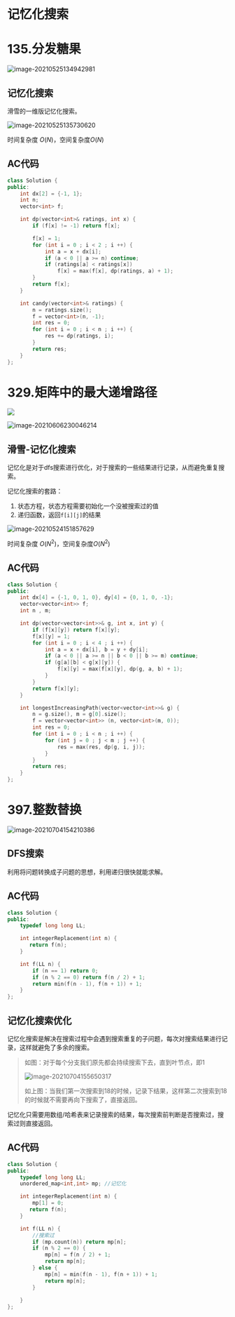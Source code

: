 # 记忆化搜索

# 135.分发糖果

![image-20210525134942981](https://gitee.com/xddadd/cloud-image/raw/master/image-20210525134942981.png)

## 记忆化搜索

滑雪的一维版记忆化搜索。

![image-20210525135730620](https://gitee.com/xddadd/cloud-image/raw/master/image-20210525135730620.png)

时间复杂度 $O(N)$，空间复杂度$O(N)$

## AC代码

```cpp
class Solution {
public:
    int dx[2] = {-1, 1};
    int n;
    vector<int> f;

    int dp(vector<int>& ratings, int x) {
        if (f[x] != -1) return f[x];

        f[x] = 1;
        for (int i = 0 ; i < 2 ; i ++) {
            int a = x + dx[i];
            if (a < 0 || a >= n) continue;
            if (ratings[a] < ratings[x])
                f[x] = max(f[x], dp(ratings, a) + 1);
        }
        return f[x];
    }

    int candy(vector<int>& ratings) {
        n = ratings.size();
        f = vector<int>(n, -1);
        int res = 0;
        for (int i = 0 ; i < n ; i ++) {
            res += dp(ratings, i);
        }
        return res;
    }
};
```

# 329.矩阵中的最大递增路径

![](https://gitee.com/xddadd/cloud-image/raw/master/image-20210606230022460.png)

![image-20210606230046214](https://gitee.com/xddadd/cloud-image/raw/master/image-20210606230046214.png)

## 滑雪-记忆化搜索

记忆化是对于dfs搜索进行优化，对于搜索的一些结果进行记录，从而避免重复搜索。

记忆化搜索的套路：

1. 状态方程，状态方程需要初始化一个没被搜索过的值
2. 递归函数，返回`f[i][j]`的结果

![image-20210524151857629](https://gitee.com/xddadd/cloud-image/raw/master/image-20210524151857629.png)

时间复杂度 $O(N^2)$，空间复杂度$O(N^2)$

## AC代码

```cpp
class Solution {
public:
    int dx[4] = {-1, 0, 1, 0}, dy[4] = {0, 1, 0, -1};
    vector<vector<int>> f;
    int n , m;

    int dp(vector<vector<int>>& g, int x, int y) {
        if (f[x][y]) return f[x][y];
        f[x][y] = 1;
        for (int i = 0 ; i < 4 ; i ++) {
            int a = x + dx[i], b = y + dy[i];
            if (a < 0 || a >= n || b < 0 || b >= m) continue;
            if (g[a][b] < g[x][y]) {
                f[x][y] = max(f[x][y], dp(g, a, b) + 1);
            }
        }
        return f[x][y];
    }

    int longestIncreasingPath(vector<vector<int>>& g) {
        n = g.size(), m = g[0].size();
        f = vector<vector<int>> (n, vector<int>(m, 0));
        int res = 0;
        for (int i = 0 ; i < n ; i ++) {
            for (int j = 0 ; j < m ; j ++) {
                res = max(res, dp(g, i, j));
            }
        }
        return res;
    }
};
```

# 397.整数替换

![image-20210704154210386](https://gitee.com/xddadd/cloud-image/raw/master/image-20210704154210386.png)

## DFS搜索

利用将问题转换成子问题的思想，利用递归很快就能求解。

## AC代码

```cpp
class Solution {
public:
    typedef long long LL;

    int integerReplacement(int n) {
       return f(n);
    }

    int f(LL n) {
        if (n == 1) return 0;
        if (n % 2 == 0) return f(n / 2) + 1;
        return min(f(n - 1), f(n + 1)) + 1;
    }
};
```

## 记忆化搜索优化

记忆化搜索是解决在搜索过程中会遇到搜索重复的子问题，每次对搜索结果进行记录，这样就避免了多余的搜索。

>  如图：对于每个分支我们原先都会持续搜索下去，直到叶节点，即1
>
> ![image-20210704155650317](https://gitee.com/xddadd/cloud-image/raw/master/image-20210704155650317.png)
>
> 如上图：当我们第一次搜索到18的时候，记录下结果，这样第二次搜索到18的时候就不需要再向下搜索了，直接返回。

记忆化只需要用数组/哈希表来记录搜索的结果，每次搜索前判断是否搜索过，搜索过则直接返回。

## AC代码

```cpp
class Solution {
public:
    typedef long long LL;
    unordered_map<int,int> mp; //记忆化

    int integerReplacement(int n) {
        mp[1] = 0; 
       return f(n);
    }

    int f(LL n) {
        //搜索过
        if (mp.count(n)) return mp[n];
        if (n % 2 == 0) {
            mp[n] = f(n / 2) + 1;
            return mp[n];
        } else {
            mp[n] = min(f(n - 1), f(n + 1)) + 1;
            return mp[n];
        }
        
    }
};
```

